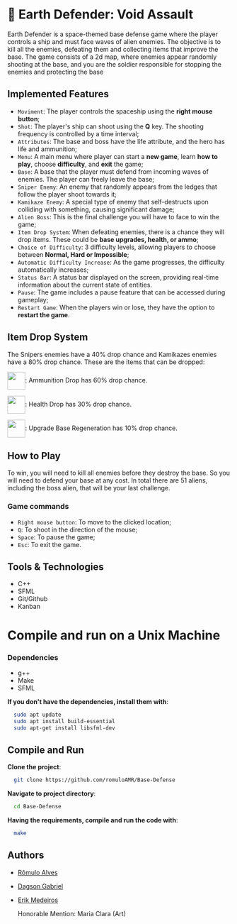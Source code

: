 # 👾 Earth Defender: Void Assault

Earth Defender is a space-themed base defense game where the player controls a ship and must face waves of alien enemies. The objective is to kill all the enemies, defeating them and collecting items that improve the base.
The game consists of a 2d map, where enemies appear randomly shooting at the base, and you are the soldier responsible for stopping the enemies and protecting the base

## Implemented Features
- `Moviment`: The player controls the spaceship using the **right mouse button**;
- `Shot`: The player's ship can shoot using the **Q** key. The shooting frequency is controlled by a time interval;
- `Attributes`: The base and boss have the life attribute, and the hero has life and ammunition;
- `Menu`: A main menu where player can start a **new game**, learn **how to play**, choose **difficulty**, and **exit** the game;
- `Base`: A base that the player must defend from incoming waves of enemies. The player can freely leave the base;
- `Sniper Enemy`: An enemy that randomly appears from the ledges that follow the player shoot towards it;
- `Kamikaze Enemy`: A special type of enemy that self-destructs upon colliding with something, causing significant damage;
- `Alien Boss`: This is the final challenge you will have to face to win the game;
- `Item Drop System`: When defeating enemies, there is a chance they will drop items. These could be **base upgrades, health, or ammo**;
- `Choice of Difficulty`: 3 difficulty levels, allowing players to choose between **Normal, Hard or Impossible**;
- `Automatic Difficulty Increase`: As the game progresses, the difficulty automatically increases;
- `Status Bar`: A status bar displayed on the screen, providing real-time information about the current state of entities.
- `Pause`: The game includes a pause feature that can be accessed during gameplay;
- `Restart Game`: When the players win or lose, they have the option to **restart the game**.

## Item Drop System
The Snipers enemies have a 40% drop chance and Kamikazes enemies have a 80% drop chance. These are the items that can be dropped:

<img width="40px" align="center" src="https://github.com/romuloAMR/Base-Defense/blob/main/Assets/Image/ammo.png" />: Ammunition Drop has 60% drop chance.

<img width="40px" align="center" src="https://github.com/romuloAMR/Base-Defense/blob/main/Assets/Image/life.png" />: Health Drop has 30% drop chance.

<img width="40px" align="center" src="https://github.com/romuloAMR/Base-Defense/blob/main/Assets/Image/base_upgrade.png" />: Upgrade Base Regeneration has 10% drop chance.

## How to Play
To win, you will need to kill all enemies before they destroy the base. So you will need to defend your base at any cost. In total there are 51 aliens, including the boss alien, that will be your last challenge.

### Game commands
- `Right mouse button`: To move to the clicked location;
- `Q`: To shoot in the direction of the mouse;
- `Space`: To pause the game;
- `Esc`: To exit the game.

## Tools & Technologies
- C++
- SFML
- Git/Github
- Kanban

# Compile and run on a Unix Machine
### Dependencies
- g++
- Make
- SFML

**If you don't have the dependencies, install them with**:
```bash
  sudo apt update
  sudo apt install build-essential
  sudo apt-get install libsfml-dev
```

## Compile and Run
**Clone the project**:
```bash
  git clone https://github.com/romuloAMR/Base-Defense
```

**Navigate to project directory**:
```bash
  cd Base-Defense
```

**Having the requirements, compile and run the code with**:
```bash
  make
```

## Authors
- [Rômulo Alves](https://github.com/romuloAMR)
- [Dagson Gabriel](https://github.com/Dags0n)
- [Erik Medeiros](https://github.com/eriksmedeiros)
  
  Honorable Mention: Maria Clara (Art)
